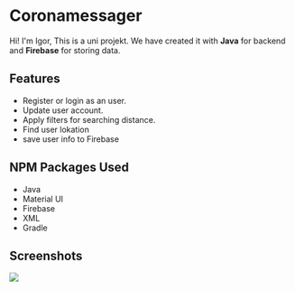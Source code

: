 # Coronamessager

Hi! I'm Igor, This is a uni projekt. We have created it with **Java** for backend and **Firebase** for storing data.
<br>

## Features

- Register or login as an user.
- Update user account.
- Apply filters for searching distance.
- Find user lokation
- save user info to Firebase


##  NPM Packages Used

- Java
- Material UI
- Firebase
- XML
- Gradle

## Screenshots

<a href='https://youtu.be/bevE-gy4SuU' target='_blank'>
<img class='header-img' src='https://drive.google.com/file/d/1Zpjf-PVxnbSjgpr2FFG_X0DZoktu2u--/view?usp=sharing'/>
</a>
<br>

